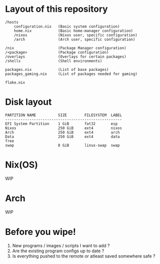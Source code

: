 # Layout of this repository
```
/hosts
    configuration.nix   (Basic system configuration)
    home.nix            (Basic home-manager configuration)
    /nixos              (Nixos user, specific configuration)
    /arch               (Arch user, specific configuration)

/nix                    (Package Manager configuration)
/<package>              (Package configuration)
/overlays               (Overlays for certain packages)
/shells                 (Shell environments)

packages.nix            (List of base packages)
packages_gaming.nix     (List of packages needed for gaming)

flake.nix
```

# Disk layout
```
PARTITION NAME          SIZE        FILESYSTEM  LABEL
-----------------------------------------------------
EFI System Partition    1 GiB       fat32       esp
Nixos                   250 GiB     ext4        nixos
Arch                    250 GiB     ext4        arch
Data                    250 GiB     ext4        data
free
swap                    8 GiB       linux-swap  swap
```

# Nix(OS)
WIP

# Arch
WIP

# Before you wipe!
1. New programs / images / scripts I want to add ?
2. Are the existing program configs up to date ?
3. Is everything pushed to the remote or atleast saved somewhere safe ?

